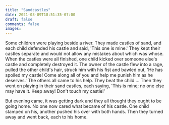 ```yaml
---
title: "Sandcastles"
date: 2021-03-09T18:51:35-07:00
draft: false
comments: false
images:
---
```


Some children were playing beside a river. They made castles of sand, and each child defended his castle and said, 'This one is mine.' They kept their castles separate and would not allow any mistakes about which was whose. When the castles were all finished, one child kicked over someone else's castle and completely destroyed it. The owner of the castle flew into a rage, pulled the other child's hair, struck him with his fist and bawled out, 'He has spoiled my castle! Come along all of you and help me punish him as he deserves.' The others all came to his help. They beat the child ... Then they went on playing in their sand castles, each saying, 'This is mine; no one else may have it. Keep away! Don't touch my castle!'

But evening came, it was getting dark and they all thought they ought to be going home. No one now cared what became of his castle. One child stamped on his, another pushed his over with both hands. Then they turned away and went back, each to his home.
